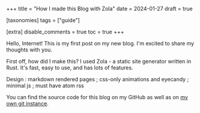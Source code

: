 +++
title = "How I made this Blog with Zola"
date = 2024-01-27
draft = true

[taxonomies]
tags = ["guide"]

[extra]
disable_comments = true
toc = true
+++

Hello, Internet! This is my first post on my new blog. I'm excited to share my thoughts with you.

First off, how did I make this? I used Zola - a static site generator written in Rust. It's fast, easy to use, and has lots of features.

Design : markdown rendered pages ; css-only animations and eyecandy ; minimal js ; must have atom rss

You can find the source code for this blog on my GitHub as well as on [my own git instance](https://git.alphara.art/blog).
